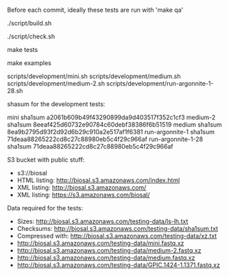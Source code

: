 Before each commit, ideally these tests are run with 'make qa'

./script/build.sh

./script/check.sh

make tests

make examples

scripts/development/mini.sh
scripts/development/medium.sh
scripts/development/medium-2.sh
scripts/development/run-argonnite-1-28.sh

shasum for the development tests:

mini sha1sum a2061b609b49f43290899da9d403517f352c1cf3
medium-2 sha1sum 8eeaf425d60732e90784c60debf38386f6b51519
medium sha1sum 8ea9b2795d93f2d92d6b29c910a2e517af1f6381
run-argonnite-1 sha1sum 71deaa88265222cd8c27c88980eb5c4f29c966af
run-argonnite-1-28 sha1sum 71deaa88265222cd8c27c88980eb5c4f29c966af

S3 bucket with public stuff:

- s3://biosal
- HTML listing: http://biosal.s3.amazonaws.com/index.html
- XML listing: http://biosal.s3.amazonaws.com/
- XML listing: https://s3.amazonaws.com/biosal/

Data required for the tests:

- Sizes: http://biosal.s3.amazonaws.com/testing-data/ls-lh.txt
- Checksums: http://biosal.s3.amazonaws.com/testing-data/sha1sum.txt
- Compressed with: http://biosal.s3.amazonaws.com/testing-data/xz.txt
- http://biosal.s3.amazonaws.com/testing-data/mini.fastq.xz
- http://biosal.s3.amazonaws.com/testing-data/medium-2.fastq.xz
- http://biosal.s3.amazonaws.com/testing-data/medium.fastq.xz
- http://biosal.s3.amazonaws.com/testing-data/GPIC.1424-1.1371.fastq.xz
